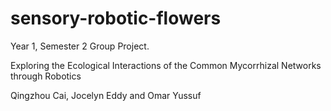 # sensory-robotic-flowers
Year 1, Semester 2 Group Project.   

Exploring the Ecological Interactions of the Common Mycorrhizal Networks through Robotics  

Qingzhou Cai, Jocelyn Eddy and Omar Yussuf  

